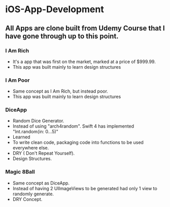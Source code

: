 # iOS-App-Development

## All Apps are clone built from Udemy Course that I have gone through up to this point.


### I Am Rich
- It's a app that was first on the market, marked at a price of $999.99.
- This app was built mainly to learn design structures

### I Am Poor
- Same concept as I Am Rich, but instead poor. 
- This app was built mainly to learn design structures

### DiceApp
- Random Dice Generator.
- Instead of using "arch4random". Swift 4 has implemented "Int.random(in: 0...5)"
- Learned
 - To write clean code, packaging code into functions to be used everywhere else. 
 - DRY ( Don't Repeat Yourself).
 - Design Structures.

### Magic 8Ball
- Same concept as DiceApp.
- Instead of having 2 UIImageViews to be generated had only 1 view to randomly generate. 
- DRY Concept.

